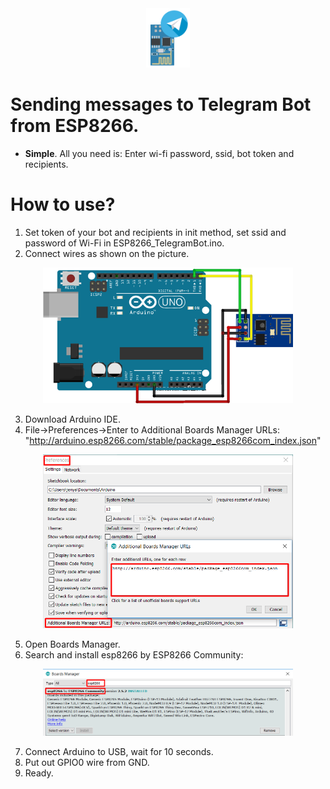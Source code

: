 <center>
<img src="Resources/AppIcon00.png" width="70">
</center>

# Sending messages to Telegram Bot from ESP8266.

* **Simple**. All you need is: Enter wi-fi password, ssid, bot token and recipients.

# How to use?

1. Set token of your bot and recipients in init method, set ssid and password of Wi-Fi in ESP8266_TelegramBot.ino.
2. Connect wires as shown on the picture.

<center>
<img src="Resources/Scheme00.png" width="400">
</center>

3. Download Arduino IDE.
4. File->Preferences->Enter to Additional Boards Manager URLs: "http://arduino.esp8266.com/stable/package_esp8266com_index.json"

<center>
<img src="Resources/Tutorial00.png" width="400">
</center>

5. Open Boards Manager.
6. Search and install esp8266 by ESP8266 Community:

<center>
<img src="Resources/Tutorial01.png" width="400">
</center>


7. Connect Arduino to USB, wait for 10 seconds.
8. Put out GPIO0 wire from GND.
9. Ready.

